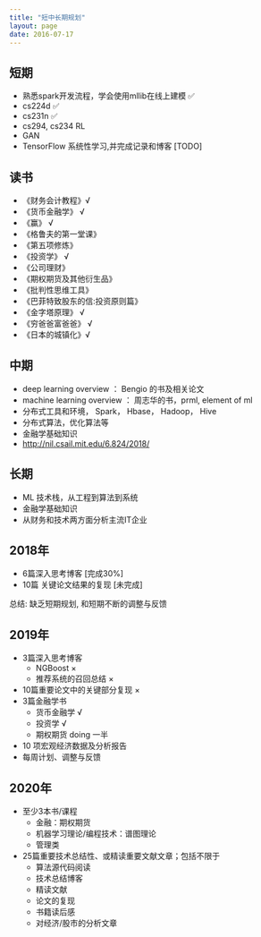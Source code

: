 ```yaml
---
title: "短中长期规划"
layout: page
date: 2016-07-17
---
```


## 短期
- 熟悉spark开发流程，学会使用mllib在线上建模 ✅
- cs224d  ✅
- cs231n  ✅
- cs294, cs234 RL
- GAN
- TensorFlow 系统性学习,并完成记录和博客 [TODO]

## 读书
- 《财务会计教程》√
- 《货币金融学》  √
- 《赢》 √
- 《格鲁夫的第一堂课》
- 《第五项修炼》
- 《投资学》 √
- 《公司理财》 
- 《期权期货及其他衍生品》
- 《批判性思维工具》
- 《巴菲特致股东的信:投资原则篇》
- 《金字塔原理》 √
- 《穷爸爸富爸爸》 √
- 《日本的城镇化》√



## 中期
- deep learning overview ： Bengio 的书及相关论文
- machine learning overview ： 周志华的书，prml, element of ml
- 分布式工具和环境， Spark， Hbase， Hadoop， Hive
- 分布式算法，优化算法等
- 金融学基础知识
- <http://nil.csail.mit.edu/6.824/2018/>

## 长期
- ML 技术栈，从工程到算法到系统
- 金融学基础知识
- 从财务和技术两方面分析主流IT企业


## 2018年
- 6篇深入思考博客 [完成30%]
- 10篇 关键论文结果的复现 [未完成]

总结: 缺乏短期规划, 和短期不断的调整与反馈

## 2019年
- 3篇深入思考博客
    - NGBoost  ×
    - 推荐系统的召回总结 ×
- 10篇重要论文中的关键部分复现 ×
- 3篇金融学书
    - 货币金融学 √
    - 投资学 √
    - 期权期货 doing 一半
- 10 项宏观经济数据及分析报告
- 每周计划、调整与反馈

## 2020年
- 至少3本书/课程
    - 金融：期权期货
    - 机器学习理论/编程技术：谱图理论
    - 管理类
- 25篇重要技术总结性、或精读重要文献文章；包括不限于
    - 算法源代码阅读
    - 技术总结博客
    - 精读文献
    - 论文的复现
    - 书籍读后感
    - 对经济/股市的分析文章
    


